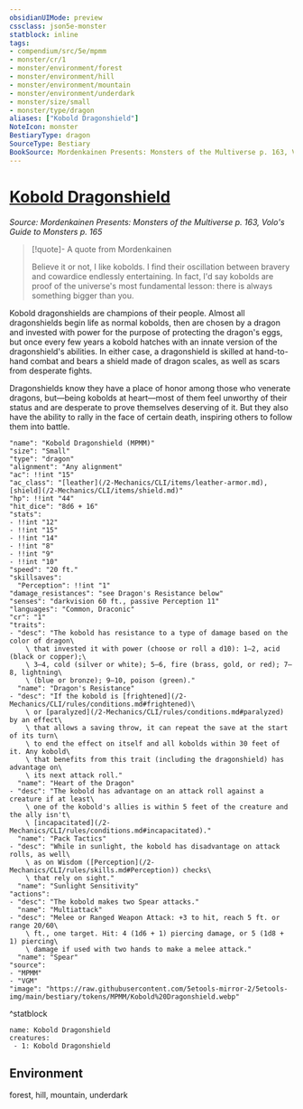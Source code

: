 ```yaml
---
obsidianUIMode: preview
cssclass: json5e-monster
statblock: inline
tags:
- compendium/src/5e/mpmm
- monster/cr/1
- monster/environment/forest
- monster/environment/hill
- monster/environment/mountain
- monster/environment/underdark
- monster/size/small
- monster/type/dragon
aliases: ["Kobold Dragonshield"]
NoteIcon: monster
BestiaryType: dragon
SourceType: Bestiary
BookSource: Mordenkainen Presents: Monsters of the Multiverse p. 163, Volo's Guide to Monsters p. 165
---
```

# [Kobold Dragonshield](2-Mechanics\CLI\bestiary\dragon/kobold-dragonshield-mpmm.md)
*Source: Mordenkainen Presents: Monsters of the Multiverse p. 163, Volo's Guide to Monsters p. 165*  

> [!quote]- A quote from Mordenkainen  
> 
> Believe it or not, I like kobolds. I find their oscillation between bravery and cowardice endlessly entertaining. In fact, I'd say kobolds are proof of the universe's most fundamental lesson: there is always something bigger than you.

Kobold dragonshields are champions of their people. Almost all dragonshields begin life as normal kobolds, then are chosen by a dragon and invested with power for the purpose of protecting the dragon's eggs, but once every few years a kobold hatches with an innate version of the dragonshield's abilities. In either case, a dragonshield is skilled at hand-to-hand combat and bears a shield made of dragon scales, as well as scars from desperate fights.

Dragonshields know they have a place of honor among those who venerate dragons, but—being kobolds at heart—most of them feel unworthy of their status and are desperate to prove themselves deserving of it. But they also have the ability to rally in the face of certain death, inspiring others to follow them into battle.

```statblock
"name": "Kobold Dragonshield (MPMM)"
"size": "Small"
"type": "dragon"
"alignment": "Any alignment"
"ac": !!int "15"
"ac_class": "[leather](/2-Mechanics/CLI/items/leather-armor.md), [shield](/2-Mechanics/CLI/items/shield.md)"
"hp": !!int "44"
"hit_dice": "8d6 + 16"
"stats":
- !!int "12"
- !!int "15"
- !!int "14"
- !!int "8"
- !!int "9"
- !!int "10"
"speed": "20 ft."
"skillsaves":
  "Perception": !!int "1"
"damage_resistances": "see Dragon's Resistance below"
"senses": "darkvision 60 ft., passive Perception 11"
"languages": "Common, Draconic"
"cr": "1"
"traits":
- "desc": "The kobold has resistance to a type of damage based on the color of dragon\
    \ that invested it with power (choose or roll a d10): 1–2, acid (black or copper);\
    \ 3–4, cold (silver or white); 5–6, fire (brass, gold, or red); 7–8, lightning\
    \ (blue or bronze); 9–10, poison (green)."
  "name": "Dragon's Resistance"
- "desc": "If the kobold is [frightened](/2-Mechanics/CLI/rules/conditions.md#frightened)\
    \ or [paralyzed](/2-Mechanics/CLI/rules/conditions.md#paralyzed) by an effect\
    \ that allows a saving throw, it can repeat the save at the start of its turn\
    \ to end the effect on itself and all kobolds within 30 feet of it. Any kobold\
    \ that benefits from this trait (including the dragonshield) has advantage on\
    \ its next attack roll."
  "name": "Heart of the Dragon"
- "desc": "The kobold has advantage on an attack roll against a creature if at least\
    \ one of the kobold's allies is within 5 feet of the creature and the ally isn't\
    \ [incapacitated](/2-Mechanics/CLI/rules/conditions.md#incapacitated)."
  "name": "Pack Tactics"
- "desc": "While in sunlight, the kobold has disadvantage on attack rolls, as well\
    \ as on Wisdom ([Perception](/2-Mechanics/CLI/rules/skills.md#Perception)) checks\
    \ that rely on sight."
  "name": "Sunlight Sensitivity"
"actions":
- "desc": "The kobold makes two Spear attacks."
  "name": "Multiattack"
- "desc": "Melee or Ranged Weapon Attack: +3 to hit, reach 5 ft. or range 20/60\
    \ ft., one target. Hit: 4 (1d6 + 1) piercing damage, or 5 (1d8 + 1) piercing\
    \ damage if used with two hands to make a melee attack."
  "name": "Spear"
"source":
- "MPMM"
- "VGM"
"image": "https://raw.githubusercontent.com/5etools-mirror-2/5etools-img/main/bestiary/tokens/MPMM/Kobold%20Dragonshield.webp"
```
^statblock

```encounter-table
name: Kobold Dragonshield
creatures:
 - 1: Kobold Dragonshield
```

## Environment

forest, hill, mountain, underdark